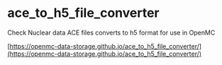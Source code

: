 # ace_to_h5_file_converter
Check Nuclear data ACE files converts to h5 format for use in OpenMC

[https://openmc-data-storage.github.io/ace_to_h5_file_converter/](https://openmc-data-storage.github.io/ace_to_h5_file_converter/)

